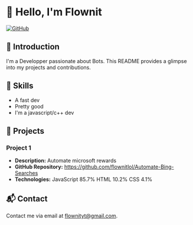 # 👋 Hello, I'm Flownit
[![GitHub](https://img.shields.io/github/followers/flownitlol?label=Follow&style=social)](https://github.com/flownitlol)

## 🚀 Introduction

I'm a Developper passionate about Bots. This README provides a glimpse into my projects and contributions.

## 🔧 Skills

- A fast dev
- Pretty good
- I'm a javascript/c++ dev

## 🌟 Projects

### Project 1

- **Description:** Automate microsoft rewards
- **GitHub Repository:** https://github.com/flownitlol/Automate-Bing-Searches
- **Technologies:** JavaScript 85.7% HTML 10.2% CSS 4.1%


## 📬 Contact

Contact me via email at flownityt@gmail.com.

